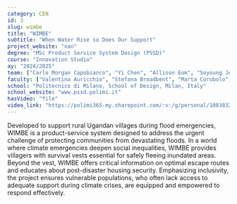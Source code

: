 ```yaml
---
category: CEN
id: 3
slug: wimbe
title: "WIMBE"
subtitle: "When Water Rise so Does Our Support"
project_website: "nan"
degree: "MSc Product Service System Design (PSSD)"
course: "Innovation Studio"
ay: "2024/2025"
team: ["Carlo Morgan Capobianco", "Yi Chen", "Allison Eom", "Soyoung Jeon", "Ottavia Steffanini", "Elena Tittarelli"]
faculty: ["Valentina Auricchio", "Stefana Broadbent", "Marta Corubolo", "Fabio Di Liberto", "Ilkka Suppanen"]
school: "Politecnico di Milano, School of Design, Milan, Italy"
school_website: "www.pssd.polimi.it"
hasVideo: "file"
video_link: "https://polimi365-my.sharepoint.com/:v:/g/personal/10838320_polimi_it/EQQCRF2p3E9Lg2LA-DzJL8EBLAI-tvkdhNr-o7x0EP6iAw?e=4HXj8u"
---
```


Developed to support rural Ugandan villages during flood emergencies, WIMBE is a product-service system designed to address the urgent challenge of protecting communities from devastating floods. In a world where climate emergencies deepen social inequalities, WIMBE provides villagers with survival vests essential for safely fleeing inundated areas. Beyond the vest, WIMBE offers critical information on optimal escape routes and educates about post-disaster housing security. Emphasizing inclusivity, the project ensures vulnerable populations, who often lack access to adequate support during climate crises, are equipped and empowered to respond effectively.
